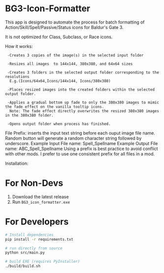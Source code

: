 # BG3-Icon-Formatter
This app is designed to automate the process for batch formatting of Action/Skill/Spell/Passive/Status icons for Baldur's Gate 3.

It is not optimized for Class, Subclass, or Race icons. 

How it works:

     -Creates 3 copies of the image(s) in the selected input folder

     -Resizes all images  to 144x144, 380x380, and 64x64 sizes 

     -Creates 3 folders in the selected output folder corresponding to the resolutions
      E.g.(Icons/64x64,Icons/144x144, Icons/380x380)
 
     -Places resized images into the created folders within the selected output folder.

     -Applies a gradual bottom up fade to only the 380x380 images to mimic the fade effect on the vanilla tooltip icons.
      Note: The fade effect directly overwrites the resized 380x380 images in the 380x380 folder.

     -Opens output folder when process has finished.

 File Prefix: inserts the input text string before each ouput image file name. Random button will generate a random character string followed by underscore. 
      Example Input File name: Spell_Spellname
      Example Output File name: ABC_Spell_Spellname
Using a prefix is best practice to avoid conflict with other mods. I prefer to use one consistent prefix for all files in a mod.


Installation:
# For Non-Devs
1. Download the latest release
2. Run `BG3_icon_formatter.exe`

# For Developers
```bash
# Install dependencies
pip install -r requirements.txt

# run directly from source
python src/main.py

# build EXE (requires PyInstaller)
./build/build.sh